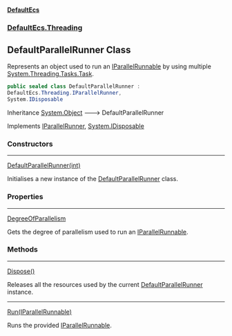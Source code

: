 #### [DefaultEcs](DefaultEcs.md 'DefaultEcs')
### [DefaultEcs.Threading](DefaultEcs.md#DefaultEcs_Threading 'DefaultEcs.Threading')
## DefaultParallelRunner Class
Represents an object used to run an [IParallelRunnable](IParallelRunnable.md 'DefaultEcs.Threading.IParallelRunnable') by using multiple [System.Threading.Tasks.Task](https://docs.microsoft.com/en-us/dotnet/api/System.Threading.Tasks.Task 'System.Threading.Tasks.Task').  
```csharp
public sealed class DefaultParallelRunner :
DefaultEcs.Threading.IParallelRunner,
System.IDisposable
```

Inheritance [System.Object](https://docs.microsoft.com/en-us/dotnet/api/System.Object 'System.Object') &#129106; DefaultParallelRunner  

Implements [IParallelRunner](IParallelRunner.md 'DefaultEcs.Threading.IParallelRunner'), [System.IDisposable](https://docs.microsoft.com/en-us/dotnet/api/System.IDisposable 'System.IDisposable')  
### Constructors

***
[DefaultParallelRunner(int)](DefaultParallelRunner_DefaultParallelRunner(int).md 'DefaultEcs.Threading.DefaultParallelRunner.DefaultParallelRunner(int)')

Initialises a new instance of the [DefaultParallelRunner](DefaultParallelRunner.md 'DefaultEcs.Threading.DefaultParallelRunner') class.  
### Properties

***
[DegreeOfParallelism](DefaultParallelRunner_DegreeOfParallelism.md 'DefaultEcs.Threading.DefaultParallelRunner.DegreeOfParallelism')

Gets the degree of parallelism used to run an [IParallelRunnable](IParallelRunnable.md 'DefaultEcs.Threading.IParallelRunnable').  
### Methods

***
[Dispose()](DefaultParallelRunner_Dispose().md 'DefaultEcs.Threading.DefaultParallelRunner.Dispose()')

Releases all the resources used by the current [DefaultParallelRunner](DefaultParallelRunner.md 'DefaultEcs.Threading.DefaultParallelRunner') instance.  

***
[Run(IParallelRunnable)](DefaultParallelRunner_Run(IParallelRunnable).md 'DefaultEcs.Threading.DefaultParallelRunner.Run(DefaultEcs.Threading.IParallelRunnable)')

Runs the provided [IParallelRunnable](IParallelRunnable.md 'DefaultEcs.Threading.IParallelRunnable').  
